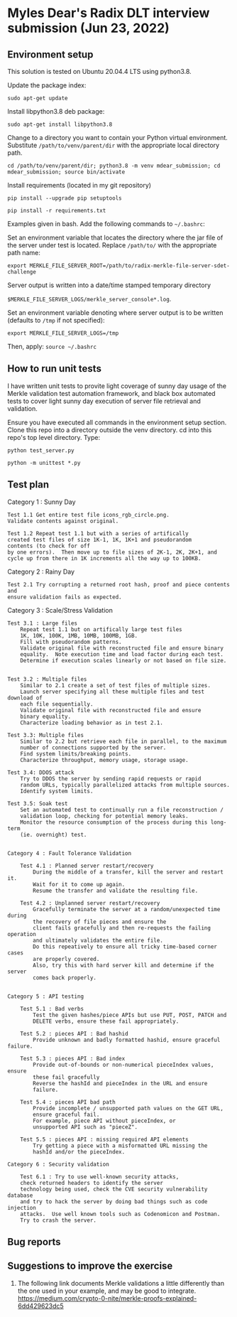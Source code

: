 # Myles Dear's Radix DLT interview submission (Jun 23, 2022)

## Environment setup
This solution is tested on Ubuntu 20.04.4 LTS using python3.8.

Update the package index:

`sudo apt-get update`

Install libpython3.8 deb package:

`sudo apt-get install libpython3.8`

Change to a directory you want to contain your Python virtual environment.
Substitute `/path/to/venv/parent/dir` with the appropriate local directory path.

`cd /path/to/venv/parent/dir; python3.8 -m venv mdear_submission; cd mdear_submission; source bin/activate`

Install requirements (located in my git repository)

`pip install --upgrade pip setuptools`

`pip install -r requirements.txt`

Examples given in bash.  Add the following commands to `~/.bashrc`:

Set an environment variable that locates the directory where the jar file
of the server under test is located.  Replace `/path/to/` with the appropriate path name:

`export MERKLE_FILE_SERVER_ROOT=/path/to/radix-merkle-file-server-sdet-challenge`

Server output is written into a date/time stamped temporary directory

`$MERKLE_FILE_SERVER_LOGS/merkle_server_console*.log`.

Set an environment variable denoting where server output is to be written
(defaults to `/tmp` if not specified):

`export MERKLE_FILE_SERVER_LOGS=/tmp`

Then, apply:
`source ~/.bashrc`


## How to run unit tests
I have written unit tests to provite light coverage of sunny day usage of
the Merkle validation test automation framework, and black box automated
tests to cover light sunny day execution of server file retrieval and validation.

Ensure you have executed all commands in the environment setup section.
Clone this repo into a directory outside the venv directory.
cd into this repo's top level directory.
Type:

`python test_server.py`

`python -m unittest *.py`

## Test plan

Category 1 : Sunny Day

    Test 1.1 Get entire test file icons_rgb_circle.png.
    Validate contents against original.

    Test 1.2 Repeat test 1.1 but with a series of artifically 
    created test files of size 1K-1, 1K, 1K+1 and pseudorandom
    contents (to check for off
    by one errors).  Then move up to file sizes of 2K-1, 2K, 2K+1, and 
    cycle up from there in 1K increments all the way up to 100KB.


Category 2 : Rainy Day

    Test 2.1 Try corrupting a returned root hash, proof and piece contents and
    ensure validation fails as expected.


Category 3 : Scale/Stress Validation

    Test 3.1 : Large files
        Repeat test 1.1 but on artifically large test files 
        1K, 10K, 100K, 1MB, 10MB, 100MB, 1GB.
        Fill with pseudorandom patterns.
        Validate original file with reconstructed file and ensure binary 
        equality.  Note execution time and load factor during each test.
        Determine if execution scales linearly or not based on file size.


    Test 3.2 : Multiple files
        Similar to 2.1 create a set of test files of multiple sizes.
        Launch server specifying all these multiple files and test download of
        each file sequentially.
        Validate original file with reconstructed file and ensure
        binary equality.
        Characterize loading behavior as in test 2.1.

    Test 3.3: Multiple files
        Similar to 2.2 but retrieve each file in parallel, to the maximum
        number of connections supported by the server.
        Find system limits/breaking points.
        Characterize throughput, memory usage, storage usage.

    Test 3.4: DDOS attack
        Try to DDOS the server by sending rapid requests or rapid
        random URLs, typically parallelized attacks from multiple sources.
        Identify system limits.

    Test 3.5: Soak test
        Set an automated test to continually run a file reconstruction /
        validation loop, checking for potential memory leaks.
        Monitor the resource consumption of the process during this long-term
        (ie. overnight) test.


    Category 4 : Fault Tolerance Validation

        Test 4.1 : Planned server restart/recovery 
            During the middle of a transfer, kill the server and restart it.
            Wait for it to come up again.
            Resume the transfer and validate the resulting file.

        Test 4.2 : Unplanned server restart/recovery 
            Gracefully terminate the server at a random/unexpected time during
            the recovery of file pieces and ensure the
            client fails gracefully and then re-requests the failing operation
            and ultimately validates the entire file.
            Do this repeatively to ensure all tricky time-based corner cases
            are properly covered.
            Also, try this with hard server kill and determine if the server
            comes back properly.


    Category 5 : API testing

        Test 5.1 : Bad verbs
            Test the given hashes/piece APIs but use PUT, POST, PATCH and
            DELETE verbs, ensure these fail appropriately.

        Test 5.2 : pieces API : Bad hashid
            Provide unknown and badly formatted hashid, ensure graceful failure.

        Test 5.3 : pieces API : Bad index
            Provide out-of-bounds or non-numerical pieceIndex values, ensure
            these fail gracefully
            Reverse the hashId and pieceIndex in the URL and ensure
            failure.

        Test 5.4 : pieces API bad path
            Provide incomplete / unsupported path values on the GET URL,
            ensure graceful fail.
            For example, piece API without pieceIndex, or
            unsupported API such as "pieceZ".

        Test 5.5 : pieces API : missing required API elements
            Try getting a piece with a misformatted URL missing the
            hashId and/or the pieceIndex.

    Category 6 : Security validation

        Test 6.1 : Try to use well-known security attacks,
        check returned headers to identify the server
        technology being used, check the CVE security vulnerability database
        and try to hack the server by doing bad things such as code injection
        attacks.  Use well known tools such as Codenomicon and Postman.
        Try to crash the server.


## Bug reports

## Suggestions to improve the exercise
1. The following link documents Merkle validations a little differently than
the one used in your example, and may be good to integrate.
https://medium.com/crypto-0-nite/merkle-proofs-explained-6dd429623dc5

